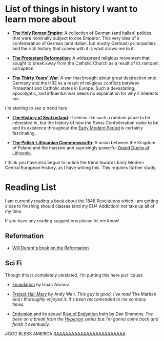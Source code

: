 # List of things in history I want to learn more about
- [**The Holy Roman Empire**](https://en.wikipedia.org/wiki/Holy_Roman_Empire): A collection of German (and Italian) polities that were nominally subject to one Emperor. This very idea of a confederation of German (and Italian, but mostly German) principalities and the rich history that comes with it is what draws me to it.

- [**The Protestant Reformation**](https://en.wikipedia.org/wiki/Reformation): A widespread religious movement that sought to break away from the Catholic Church as a result of its rampant corruption.

- [**The Thirty Years' War**](https://en.wikipedia.org/wiki/Thirty_Years%27_War): A war that brought about great destruction onto Germany and the HRE as a result of religious conflicts between Protestant and Catholic states in Europe. Such a devastating, apocolyptic, and influential war needs no explanation for why it interests me.

_I'm starting to see a trend here_

- [**The History of Switzerland**](https://en.wikipedia.org/wiki/History_of_Switzerland): It seems like such a random place to be interested in, but the history of how the Swiss Confederation came to be and its existence throughout the [Early Modern Period](https://en.wikipedia.org/wiki/Early_modern_period) is certainly fascinating.

- [**The Polish-Lithuanian Commonwealth**](https://en.wikipedia.org/wiki/Polish–Lithuanian_Commonwealth): A union between the Kingdom of Poland and the massive and suprisingly powerful [Grand Duchy of Lithuania](https://en.wikipedia.org/wiki/Grand_Duchy_of_Lithuania).

I think you have also begun to notice the trend towards Early Modern Central European History, as I have writing this. This requires further study.

# Reading List
I am currently reading a [book](https://www.goodreads.com/book/show/8469553-1848?ref=nav_sb_ss_1_9) about the [1848 Revolutions](https://en.wikipedia.org/wiki/Revolutions_of_1848) which I am getting close to finishing should classes (and my EU4 Addiction) not take up all of my time.

If you have any reading suggestions please let me know!

## Reformation
- [Will Durant's book on the Reformation](https://www.goodreads.com/book/show/128898.The_Reformation)

## Sci Fi
Though this is completely unrelated, I'm putting this here just 'cause
- [Foundation](https://www.goodreads.com/book/show/29579.Foundation?ref=nav_sb_ss_1_10) by Isaac Asimov.

- [Project Hail Mary](https://www.goodreads.com/book/show/54493401-project-hail-mary) by Andy Weir. _This guy is good, I've read_ The Martian _and I thoroughly enjoyed it. It's been reccomended to me so many times._

- [Endymion](https://www.goodreads.com/book/show/3977.Endymion) and its sequel [Rise of Endymion](https://www.goodreads.com/book/show/11289.The_Rise_of_Endymion) both by Dan Simmons. _I've been on a break from the [Hyperion](https://www.goodreads.com/book/show/77566.Hyperion) series but I'm gonna come back and finish it eventually._

#GOD BLESS AMERICA
[RAAAAAAAAAAAAAAAAAAAAAAA](md-images/eagle.jpg)

